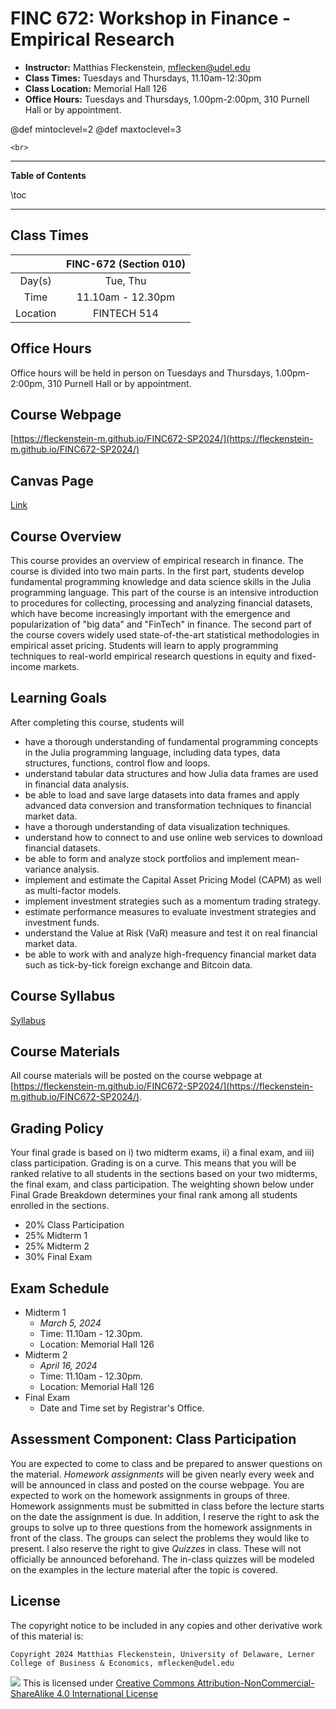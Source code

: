 
# FINC 672: Workshop in Finance - Empirical Research


* **Instructor:** Matthias Fleckenstein, [mflecken@udel.edu](mailto:mflecken@udel.edu)
* **Class Times:** Tuesdays and Thursdays, 11.10am-12:30pm 
* **Class Location:** Memorial Hall 126
* **Office Hours:** Tuesdays and Thursdays, 1.00pm-2:00pm, 310 Purnell Hall or by appointment.

@def mintoclevel=2 
@def maxtoclevel=3

~~~
<br>
~~~

---

**Table of Contents**

\toc

---


## Class Times

|             | FINC-672 (Section 010)        | 
| :--------:  | :----------------------------:| 
| Day(s)      | Tue, Thu                      | 
| Time        | 11.10am - 12.30pm             | 
| Location    | FINTECH 514                   | 


## Office Hours
Office hours will be held in person on Tuesdays and Thursdays, 1.00pm-2:00pm, 310 Purnell Hall or by appointment.


## Course Webpage
[https://fleckenstein-m.github.io/FINC672-SP2024/](https://fleckenstein-m.github.io/FINC672-SP2024/)


## Canvas Page
[Link](https://external.ink?to=udel.instructure.com/courses/1763768)


## Course Overview

This course provides an overview of empirical research in finance.
The course is divided into two main parts. In the first part, students develop fundamental programming 
knowledge and data science skills in the Julia programming language.
This part of the course is an intensive introduction to procedures for collecting, processing and analyzing financial datasets, 
which have become increasingly important with the emergence and popularization of "big data" and "FinTech" in finance. 
The second part of the course covers widely used state-of-the-art statistical methodologies in empirical asset pricing. 
Students will learn to apply programming techniques to real-world empirical research questions in equity and fixed-income markets.


## Learning Goals

After completing this course, students will 

- have a thorough understanding of fundamental programming concepts in the Julia programming language, including data types, data structures, functions, control flow and loops.
- understand tabular data structures and how Julia data frames are used in financial data analysis.
- be able to load and save large datasets into data frames and apply advanced data conversion and transformation techniques to financial market data.
- have a thorough understanding of data visualization techniques.
- understand how to connect to and use online web services to download financial datasets.
- be able to form and analyze stock portfolios and implement mean-variance analysis.
- implement and estimate the Capital Asset Pricing Model (CAPM) as well as multi-factor models.
- implement investment strategies such as a momentum trading strategy.
- estimate performance measures to evaluate investment strategies and investment funds.
- understand the Value at Risk (VaR) measure and test it on real financial market data.
- be able to work with and analyze high-frequency financial market data such as tick-by-tick foreign exchange and Bitcoin data.



## Course Syllabus
[Syllabus](./assets/FINC672_Syllabus_SP24.pdf)


## Course Materials
All course materials will be posted on the course webpage at [https://fleckenstein-m.github.io/FINC672-SP2024/](https://fleckenstein-m.github.io/FINC672-SP2024/).




## Grading Policy

Your final grade is based on i) two midterm exams, ii) a final exam, and iii) class participation. Grading is on a curve. This means that you will be ranked relative to all students in the sections based on your two midterms, the final exam, and class participation. The weighting shown below under Final Grade Breakdown determines your final rank among all students enrolled in the sections.

- 20% Class Participation
- 25% Midterm 1
- 25% Midterm 2
- 30% Final Exam


## Exam Schedule
- Midterm 1
  - *March 5, 2024* 
  - Time: 11.10am - 12.30pm. 
  - Location: Memorial Hall 126
- Midterm 2
  - *April 16, 2024* 
  - Time: 11.10am - 12.30pm. 
  - Location: Memorial Hall 126
- Final Exam
  - Date and Time set by Registrar's Office.


## Assessment Component: Class Participation

You are expected to come to class and be prepared to answer questions on the material. *Homework assignments* will be given nearly every week and will be announced in class and posted on the course webpage. You are expected to work on the homework assignments in groups of three. Homework assignments must be submitted in class before the lecture starts on the date the assignment is due. In addition, I reserve the right to ask the groups to solve up to three questions from the homework assignments in front of the class. The groups can select the problems they would like to present. I also reserve the right to give *Quizzes* in class. These will not officially be announced beforehand. The in-class quizzes will be modeled on the examples in the lecture material after the topic is covered.   


## License

The copyright notice to be included in any copies and other derivative work of this material is:

```
Copyright 2024 Matthias Fleckenstein, University of Delaware, Lerner College of Business & Economics, mflecken@udel.edu
```

![](https://licensebuttons.net/l/by-nc-sa/4.0/80x15.png) This is licensed under [Creative Commons Attribution-NonCommercial-ShareAlike 4.0 International License](http://creativecommons.org/licenses/by-nc-sa/4.0/)
